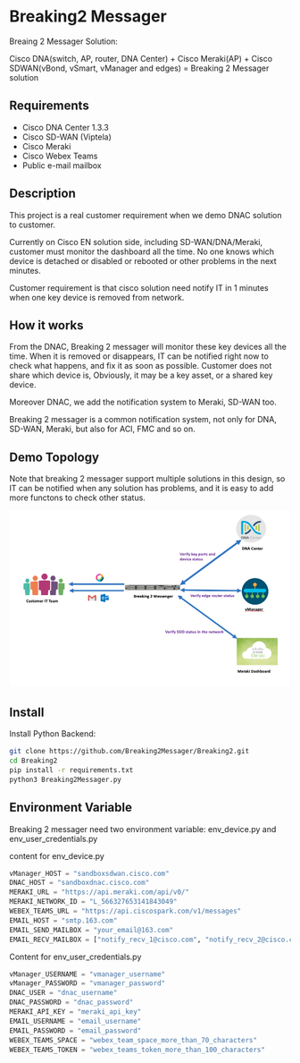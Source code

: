 # Breaking2 Messager

Breaing 2 Messager Solution:

Cisco DNA(switch, AP, router, DNA Center) + Cisco Meraki(AP) + Cisco SDWAN(vBond, vSmart, vManager and edges) = Breaking 2 Messager solution

## Requirements
- Cisco DNA Center 1.3.3
- Cisco SD-WAN (Viptela)
- Cisco Meraki
- Cisco Webex Teams
- Public e-mail mailbox

## Description

This project is a real customer requirement when we demo DNAC solution to customer. 

Currently on Cisco EN solution side, including SD-WAN/DNA/Meraki, customer must monitor the dashboard all the time. No one knows which device is detached or disabled or rebooted or other problems in the next minutes.

Customer requirement is that cisco solution need notify IT in 1 minutes when one key device is removed from network. 

## How it works

From the DNAC, Breaking 2 messager will monitor these key devices all the time.
When it is removed or disappears, IT can be notified right now to check what happens, and fix it as soon as possible.
Customer does not share which device is, Obviously, it may be a key asset, or a shared key device.

Moreover DNAC, we add the notification system to Meraki, SD-WAN too.

Breaking 2 messager is a common notification system, not only for DNA, SD-WAN, Meraki, but also for ACI, FMC and so on.

## Demo Topology

Note that breaking 2 messager support multiple solutions in this design, so IT can be notified when any solution has problems, and it is easy to add more functons to check other status.

![image](./topo.png)

## Install

Install Python Backend:
```bash
git clone https://github.com/Breaking2Messager/Breaking2.git
cd Breaking2
pip install -r requirements.txt
python3 Breaking2Messager.py
```

## Environment Variable
Breaking 2 messager need two environment variable: env_device.py and env_user_credentials.py

content for env_device.py
```python
vManager_HOST = "sandboxsdwan.cisco.com"
DNAC_HOST = "sandboxdnac.cisco.com"
MERAKI_URL = "https://api.meraki.com/api/v0/"
MERAKI_NETWORK_ID = "L_566327653141843049"
WEBEX_TEAMS_URL = "https://api.ciscospark.com/v1/messages"
EMAIL_HOST = "smtp.163.com"
EMAIL_SEND_MAILBOX = "your_email@163.com"
EMAIL_RECV_MAILBOX = ["notify_recv_1@cisco.com", "notify_recv_2@cisco.com"]
```

Content for env_user_credentials.py
```python
vManager_USERNAME = "vmanager_username"
vManager_PASSWORD = "vmanager_password"
DNAC_USER = "dnac_username"
DNAC_PASSWORD = "dnac_password"
MERAKI_API_KEY = "meraki_api_key"
EMAIL_USERNAME = "email_username"
EMAIL_PASSWORD = "email_password"
WEBEX_TEAMS_SPACE = "webex_team_space_more_than_70_characters"
WEBEX_TEAMS_TOKEN = "webex_teams_token_more_than_100_characters"
```

